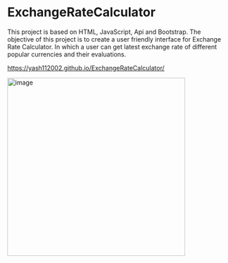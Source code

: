 # ExchangeRateCalculator

This project is based on HTML, JavaScript, Api and Bootstrap. The objective of this project is to create a user friendly interface for Exchange Rate Calculator. In which a user can get latest exchange rate of different popular currencies and their evaluations.

https://yash112002.github.io/ExchangeRateCalculator/



<img width="404" alt="image" src="https://user-images.githubusercontent.com/77615518/177485710-c156c7cd-efb4-465d-a5ec-87259e7eeb76.png">

